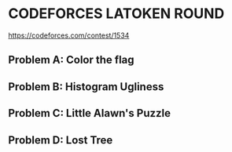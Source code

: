 # CODEFORCES LATOKEN ROUND
https://codeforces.com/contest/1534

## Problem A: Color the flag

## Problem B: Histogram Ugliness

## Problem C: Little Alawn's Puzzle

## Problem D: Lost Tree